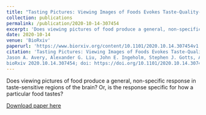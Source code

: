 ```yaml
---
title: "Tasting Pictures: Viewing Images of Foods Evokes Taste-Quality-Specific Activity in Gustatory Insular Cortex"
collection: publications
permalink: /publication/2020-10-14-307454
excerpt: 'Does viewing pictures of food produce a general, non-specific response in taste-sensitive regions of the brain? Or, is the response specific for how a particular food tastes?'
date: 2020-10-14
venue: 'BioRxiv'
paperurl: 'https://www.biorxiv.org/content/10.1101/2020.10.14.307454v1.full.pdf'
citation: 'Tasting Pictures: Viewing Images of Foods Evokes Taste-Quality-Specific Activity in Gustatory Insular Cortex
Jason A. Avery, Alexander G. Liu, John E. Ingeholm, Stephen J. Gotts, Alex Martin
bioRxiv 2020.10.14.307454; doi: https://doi.org/10.1101/2020.10.14.307454'
---
```

Does viewing pictures of food produce a general, non-specific response in taste-sensitive regions of the brain? Or, is the response specific for how a particular food tastes?

[Download paper here](https://www.biorxiv.org/content/10.1101/2020.10.14.307454v1.full.pdf)


